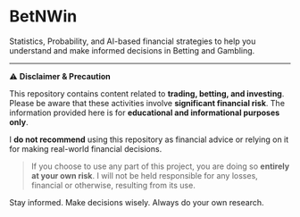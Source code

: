 # BetNWin
Statistics, Probability, and AI-based financial strategies to help you understand and make informed decisions in Betting and Gambling.

---

⚠️ **Disclaimer & Precaution**

This repository contains content related to **trading, betting, and investing**. Please be aware that these activities involve **significant financial risk**. The information provided here is for **educational and informational purposes only**.

I **do not recommend** using this repository as financial advice or relying on it for making real-world financial decisions.

> If you choose to use any part of this project, you are doing so **entirely at your own risk**. I will not be held responsible for any losses, financial or otherwise, resulting from its use.

Stay informed. Make decisions wisely. Always do your own research.